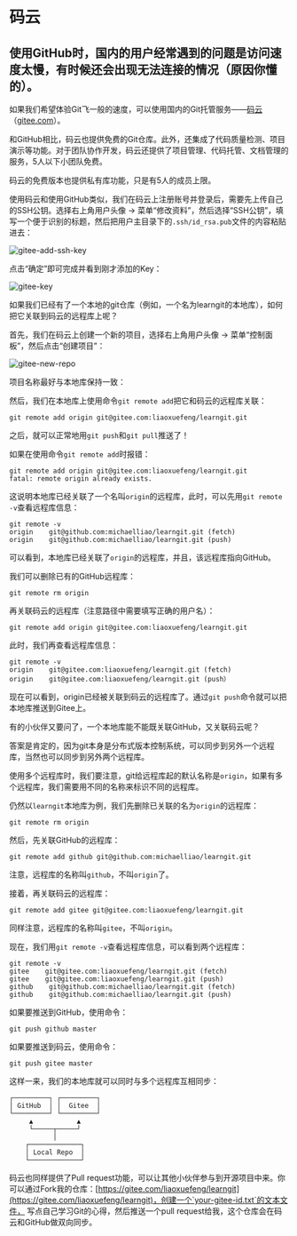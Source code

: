 # 码云

## 使用GitHub时，国内的用户经常遇到的问题是访问速度太慢，有时候还会出现无法连接的情况（原因你懂的）。

如果我们希望体验Git飞一般的速度，可以使用国内的Git托管服务——[码云](https://gitee.com/)（[gitee.com](https://gitee.com/)）。

和GitHub相比，码云也提供免费的Git仓库。此外，还集成了代码质量检测、项目演示等功能。对于团队协作开发，码云还提供了项目管理、代码托管、文档管理的服务，5人以下小团队免费。

码云的免费版本也提供私有库功能，只是有5人的成员上限。

使用码云和使用GitHub类似，我们在码云上注册账号并登录后，需要先上传自己的SSH公钥。选择右上角用户头像 -&gt; 菜单“修改资料”，然后选择“SSH公钥”，填写一个便于识别的标题，然后把用户主目录下的`.ssh/id_rsa.pub`文件的内容粘贴进去：

![gitee-add-ssh-key](https://cdn.liaoxuefeng.com/cdn/files/attachments/0015014623796132cd9d2a2bdef4efd800ffa0e1df42964000/l)

点击“确定”即可完成并看到刚才添加的Key：

![gitee-key](https://cdn.liaoxuefeng.com/cdn/files/attachments/0015014624998255334476dc4994c0ab6e6057be4c5c7fe000/l)

如果我们已经有了一个本地的git仓库（例如，一个名为learngit的本地库），如何把它关联到码云的远程库上呢？

首先，我们在码云上创建一个新的项目，选择右上角用户头像 -&gt; 菜单“控制面板”，然后点击“创建项目”：

![gitee-new-repo](https://cdn.liaoxuefeng.com/cdn/files/attachments/00150146266854163b62c2574ae45569179a3d22b479a4b000/l)

项目名称最好与本地库保持一致：

然后，我们在本地库上使用命令`git remote add`把它和码云的远程库关联：

```text
git remote add origin git@gitee.com:liaoxuefeng/learngit.git
```

之后，就可以正常地用`git push`和`git pull`推送了！

如果在使用命令`git remote add`时报错：

```text
git remote add origin git@gitee.com:liaoxuefeng/learngit.git
fatal: remote origin already exists.
```

这说明本地库已经关联了一个名叫`origin`的远程库，此时，可以先用`git remote -v`查看远程库信息：

```text
git remote -v
origin    git@github.com:michaelliao/learngit.git (fetch)
origin    git@github.com:michaelliao/learngit.git (push)
```

可以看到，本地库已经关联了`origin`的远程库，并且，该远程库指向GitHub。

我们可以删除已有的GitHub远程库：

```text
git remote rm origin
```

再关联码云的远程库（注意路径中需要填写正确的用户名）：

```text
git remote add origin git@gitee.com:liaoxuefeng/learngit.git
```

此时，我们再查看远程库信息：

```text
git remote -v
origin    git@gitee.com:liaoxuefeng/learngit.git (fetch)
origin    git@gitee.com:liaoxuefeng/learngit.git (push）
```

现在可以看到，origin已经被关联到码云的远程库了。通过`git push`命令就可以把本地库推送到Gitee上。

有的小伙伴又要问了，一个本地库能不能既关联GitHub，又关联码云呢？

答案是肯定的，因为git本身是分布式版本控制系统，可以同步到另外一个远程库，当然也可以同步到另外两个远程库。

使用多个远程库时，我们要注意，git给远程库起的默认名称是`origin`，如果有多个远程库，我们需要用不同的名称来标识不同的远程库。

仍然以`learngit`本地库为例，我们先删除已关联的名为`origin`的远程库：

```text
git remote rm origin
```

然后，先关联GitHub的远程库：

```text
git remote add github git@github.com:michaelliao/learngit.git
```

注意，远程库的名称叫`github`，不叫`origin`了。

接着，再关联码云的远程库：

```text
git remote add gitee git@gitee.com:liaoxuefeng/learngit.git
```

同样注意，远程库的名称叫`gitee`，不叫`origin`。

现在，我们用`git remote -v`查看远程库信息，可以看到两个远程库：

```text
git remote -v
gitee    git@gitee.com:liaoxuefeng/learngit.git (fetch)
gitee    git@gitee.com:liaoxuefeng/learngit.git (push)
github    git@github.com:michaelliao/learngit.git (fetch)
github    git@github.com:michaelliao/learngit.git (push)
```

如果要推送到GitHub，使用命令：

```text
git push github master
```

如果要推送到码云，使用命令：

```text
git push gitee master
```

这样一来，我们的本地库就可以同时与多个远程库互相同步：

```text
┌─────────┐ ┌─────────┐
│ GitHub  │ │  Gitee  │
└─────────┘ └─────────┘
     ▲           ▲
     └─────┬─────┘
           │
    ┌─────────────┐
    │ Local Repo  │
    └─────────────┘
```

码云也同样提供了Pull request功能，可以让其他小伙伴参与到开源项目中来。你可以通过Fork我的仓库：[https://gitee.com/liaoxuefeng/learngit](https://gitee.com/liaoxuefeng/learngit)，创建一个`your-gitee-id.txt`的文本文件， 写点自己学习Git的心得，然后推送一个pull request给我，这个仓库会在码云和GitHub做双向同步。


